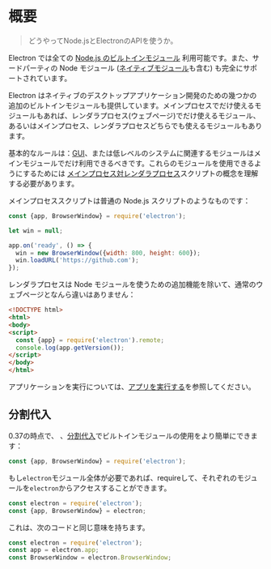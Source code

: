 # 概要

> どうやってNode.jsとElectronのAPIを使うか。

Electron では全ての [Node.js のビルトインモジュール](http://nodejs.org/api/) 利用可能です。また、サードパーティの Node モジュール ([ネイティブモジュール](../tutorial/using-native-node-modules.md)も含む) も完全にサポートされています。

Electron はネイティブのデスクトップアプリケーション開発のための幾つかの追加のビルトインモジュールも提供しています。メインプロセスでだけ使えるモジュールもあれば、レンダラプロセス(ウェブページ)でだけ使えるモジュール、あるいはメインプロセス、レンダラプロセスどちらでも使えるモジュールもあります。

基本的なルールは：[GUI][gui]、または低レベルのシステムに関連するモジュールはメインモジュールでだけ利用できるべきです。これらのモジュールを使用できるようにするためには [メインプロセス対レンダラプロセス](../tutorial/quick-start.md#メインプロセス)スクリプトの概念を理解する必要があります。

メインプロセススクリプトは普通の Node.js スクリプトのようなものです：

```javascript
const {app, BrowserWindow} = require('electron');

let win = null;

app.on('ready', () => {
  win = new BrowserWindow({width: 800, height: 600});
  win.loadURL('https://github.com');
});
```

レンダラプロセスは Node モジュールを使うための追加機能を除いて、通常のウェブページとなんら違いはありません：

```html
<!DOCTYPE html>
<html>
<body>
<script>
  const {app} = require('electron').remote;
  console.log(app.getVersion());
</script>
</body>
</html>
```

アプリケーションを実行については、[アプリを実行する](../tutorial/quick-start.md#アプリを実行する)を参照してください。

## 分割代入

0.37の時点で、 、[分割代入][desctructuring-assignment]でビルトインモジュールの使用をより簡単にできます：

```javascript
const {app, BrowserWindow} = require('electron');
```

もし`electron`モジュール全体が必要であれば、requireして、それぞれのモジュールを`electron`からアクセスすることができます。

```javascript
const electron = require('electron');
const {app, BrowserWindow} = electron;
```

これは、次のコードと同じ意味を持ちます。

```javascript
const electron = require('electron');
const app = electron.app;
const BrowserWindow = electron.BrowserWindow;
```

[gui]: https://en.wikipedia.org/wiki/Graphical_user_interface
[desctructuring-assignment]: https://developer.mozilla.org/en-US/docs/Web/JavaScript/Reference/Operators/Destructuring_assignment
[issue-387]: https://github.com/electron/electron/issues/387
